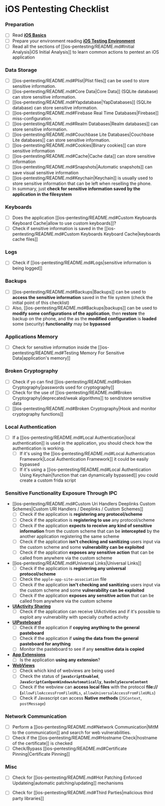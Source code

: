 # iOS Pentesting Checklist

### Preparation

- [ ] Read [**iOS Basics**](ios-pentesting/ios-basics.md)
- [ ] Prepare your environment reading [**iOS Testing Environment**](ios-pentesting/ios-testing-environment.md)
- [ ] Read all the sections of [[ios-pentesting/README.md#Initial Analysis|iOS Initial Analysis]] to learn common actions to pentest an iOS application

### Data Storage

- [ ] [[ios-pentesting/README.md#Plist|Plist files]] can be used to store sensitive information.
- [ ] [[ios-pentesting/README.md#Core Data|Core Data]] (SQLite database) can store sensitive information.
- [ ] [[ios-pentesting/README.md#Yapdatabase|YapDatabases]] (SQLite database) can store sensitive information.
- [ ] [[ios-pentesting/README.md#Firebase Real Time Databases|Firebase]] miss-configuration.
- [ ] [[ios-pentesting/README.md#Realm Databases|Realm databases]] can store sensitive information.
- [ ] [[ios-pentesting/README.md#Couchbase Lite Databases|Couchbase Lite databases]] can store sensitive information.
- [ ] [[ios-pentesting/README.md#Cookies|Binary cookies]] can store sensitive information
- [ ] [[ios-pentesting/README.md#Cache|Cache data]] can store sensitive information
- [ ] [[ios-pentesting/README.md#Snapshots|Automatic snapshots]] can save visual sensitive information
- [ ] [[ios-pentesting/README.md#Keychain|Keychain]] is usually used to store sensitive information that can be left when reselling the phone.
- [ ] In summary, just **check for sensitive information saved by the application in the filesystem**

### Keyboards

- [ ] Does the application [[ios-pentesting/README.md#Custom Keyboards Keyboard Cache|allow to use custom keyboards]]?
- [ ] Check if sensitive information is saved in the [[ios-pentesting/README.md#Custom Keyboards Keyboard Cache|keyboards cache files]]

### **Logs**

- [ ] Check if [[ios-pentesting/README.md#Logs|sensitive information is being logged]]

### Backups

- [ ] [[ios-pentesting/README.md#Backups|Backups]] can be used to **access the sensitive information** saved in the file system (check the initial point of this checklist)
- [ ] Also, [[ios-pentesting/README.md#Backups|backups]] can be used to **modify some configurations of the application**, then **restore** the backup on the phone, and the as the **modified configuration** is **loaded** some (security) **functionality** may be **bypassed**

### **Applications Memory**

- [ ] Check for sensitive information inside the [[ios-pentesting/README.md#Testing Memory For Sensitive Data|application's memory]]

### **Broken Cryptography**

- [ ] Check if yo can find [[ios-pentesting/README.md#Broken Cryptography|passwords used for cryptography]]
- [ ] Check for the use of [[ios-pentesting/README.md#Broken Cryptography|deprecated/weak algorithms]] to send/store sensitive data
- [ ] [[ios-pentesting/README.md#Broken Cryptography|Hook and monitor cryptography functions]]

### **Local Authentication**

- [ ] If a [[ios-pentesting/README.md#Local Authentication|local authentication]] is used in the application, you should check how the authentication is working.
  - [ ] If it's using the [[ios-pentesting/README.md#Local Authentication Framework|Local Authentication Framework]] it could be easily bypassed
  - [ ] If it's using a [[ios-pentesting/README.md#Local Authentication Using Keychain|function that can dynamically bypassed]] you could create a custom frida script

### Sensitive Functionality Exposure Through IPC

- [[ios-pentesting/README.md#Custom Uri Handlers Deeplinks Custom Schemes|Custom URI Handlers / Deeplinks / Custom Schemes]]
  - [ ] Check if the application is **registering any protocol/scheme**
  - [ ] Check if the application is **registering to use** any protocol/scheme
  - [ ] Check if the application **expects to receive any kind of sensitive information** from the custom scheme that can be **intercepted** by the another application registering the same scheme
  - [ ] Check if the application **isn't checking and sanitizing** users input via the custom scheme and some **vulnerability can be exploited**
  - [ ] Check if the application **exposes any sensitive action** that can be called from anywhere via the custom scheme
- [[ios-pentesting/README.md#Universal Links|Universal Links]]
  - [ ] Check if the application is **registering any universal protocol/scheme**
  - [ ] Check the `apple-app-site-association` file
  - [ ] Check if the application **isn't checking and sanitizing** users input via the custom scheme and some **vulnerability can be exploited**
  - [ ] Check if the application **exposes any sensitive action** that can be called from anywhere via the custom scheme
- [**UIActivity Sharing**](ios-pentesting/ios-uiactivity-sharing.md)
  - [ ] Check if the application can receive UIActivities and if it's possible to exploit any vulnerability with specially crafted activity
- [**UIPasteboard**](ios-pentesting/ios-uipasteboard.md)
  - [ ] Check if the application if **copying anything to the general pasteboard**
  - [ ] Check if the application if **using the data from the general pasteboard for anything**
  - [ ] Monitor the pasteboard to see if any **sensitive data is copied**
- [**App Extensions**](ios-pentesting/ios-app-extensions.md)
  - [ ] Is the application **using any extension**?
- [**WebViews**](ios-pentesting/ios-webviews.md)
  - [ ] Check which kind of webviews are being used
  - [ ] Check the status of **`javaScriptEnabled`**, **`JavaScriptCanOpenWindowsAutomatically`**, **`hasOnlySecureContent`**
  - [ ] Check if the webview can **access local files** with the protocol **file://** **(**`allowFileAccessFromFileURLs`, `allowUniversalAccessFromFileURLs`)
  - [ ] Check if Javascript can access **Native** **methods** (`JSContext`, `postMessage`)

### Network Communication

- [ ] Perform a [[ios-pentesting/README.md#Network Communication|MitM to the communication]] and search for web vulnerabilities.
- [ ] Check if the [[ios-pentesting/README.md#Hostname Check|hostname of the certificate]] is checked
- [ ] Check/Bypass [[ios-pentesting/README.md#Certificate Pinning|Certificate Pinning]]

### **Misc**

- [ ] Check for [[ios-pentesting/README.md#Hot Patching Enforced Updateing|automatic patching/updating]] mechanisms
- [ ] Check for [[ios-pentesting/README.md#Third Parties|malicious third party libraries]]

